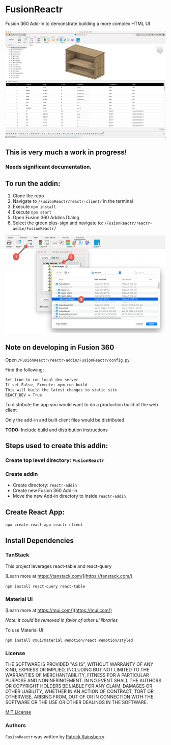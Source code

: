 # FusionReactr

Fusion 360 Add-in to demonstrate building a more complex HTML UI 

![README Cover](./resources/readme-cover.png)

## This is very much a work in progress!

### Needs significant documentation.

## To run the addin:
1. Clone the repo
2. Navigate to `/FusionReactr/reactr-client/` in the terminal
3. Execute `npm install`
4. Execute `npm start`
5. Open Fusion 360 Addins Dialog
6. Select the green plus-sign and navigate to: `/FusionReactr/reactr-addin/FusionReactr/`

![Fusion 360 Addins Dialog](./resources/readme-fusion-addins.png)

## Note on developing in Fusion 360

Open `/FusionReactr/reactr-addin/FusionReactr/config.py`

Find the following:

```
Set true to run local dev server
If set False, Execute: npm run build
This will build the latest changes to static site
REACT_DEV = True
```

To distribute the app you would want to do a production build of the web client

Only the add-in and built client files would be distributed.  

__TODO:__ Include build and distribution instructions

## Steps used to create this addin:

### Create top level directory: `FusionReactr`

### Create addin 

* Create directory: `reactr-addin`
* Create new Fusion 360 Add-in
* Move the new Add-in directory to inside `reactr-addin`


## Create React App:

`npx create-react-app reactr-client`

## Install Dependencies

### TanStack
This project leverages react-table and react-query

[Learn more at https://tanstack.com/](https://tanstack.com/)

`npm install react-query react-table`

### Material UI

[Learn more at https://mui.com/](https://mui.com/)

_Note: it could be removed in favor of other ui libraries_

To use Material UI:

`npm install @mui/material @emotion/react @emotion/styled`


### License
THE SOFTWARE IS PROVIDED "AS IS", WITHOUT WARRANTY OF ANY KIND, EXPRESS OR IMPLIED,
INCLUDING BUT NOT LIMITED TO THE WARRANTIES OF MERCHANTABILITY, FITNESS FOR A PARTICULAR PURPOSE AND NONINFRINGEMENT.
IN NO EVENT SHALL THE AUTHORS OR COPYRIGHT HOLDERS BE LIABLE FOR ANY CLAIM, DAMAGES OR OTHER LIABILITY,
WHETHER IN AN ACTION OF CONTRACT, TORT OR OTHERWISE, ARISING FROM, OUT OF OR IN CONNECTION WITH THE SOFTWARE
OR THE USE OR OTHER DEALINGS IN THE SOFTWARE.

[MIT License](./LICENSE)

### Authors

`FusionReactr` was written by [Patrick Rainsberry](https://tapnair.github.com)

